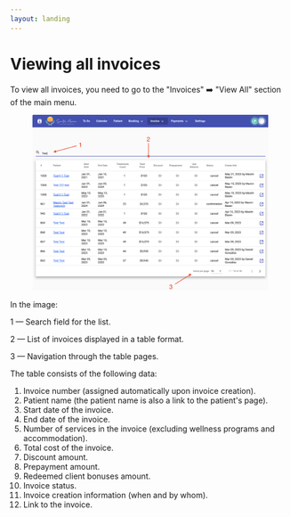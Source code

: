 ```yaml
---
layout: landing
---
```


# Viewing all invoices

To view all invoices, you need to go to the "Invoices" ➡️ "View All" section of the main menu.

<figure><img src="../../../.gitbook/assets/Screenshot 2023-05-27 at 16.54.57.png" alt=""><figcaption></figcaption></figure>

In the image:

1 — Search field for the list.

2 — List of invoices displayed in a table format.

3 — Navigation through the table pages.

The table consists of the following data:

1. Invoice number (assigned automatically upon invoice creation).
2. Patient name (the patient name is also a link to the patient's page).
3. Start date of the invoice.
4. End date of the invoice.
5. Number of services in the invoice (excluding wellness programs and accommodation).
6. Total cost of the invoice.
7. Discount amount.
8. Prepayment amount.
9. Redeemed client bonuses amount.
10. Invoice status.
11. Invoice creation information (when and by whom).
12. Link to the invoice.
